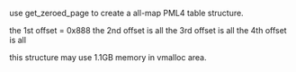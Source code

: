 use get_zeroed_page to create a all-map PML4 table structure.

the 1st offset = 0x888
the 2nd offset is all
the 3rd offset is all
the 4th offset is all

this structure may use 1.1GB memory in vmalloc area.
